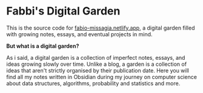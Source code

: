 # Fabbi's Digital Garden
This is the source code for [fabio-missagia.netlify.app](https://fabio-missagia.netlify.app), a digital garden filled with growing notes, essays, and eventual projects in mind.

**But what is a digital garden?**

As i said, a digital garden is a collection of imperfect notes, essays, and ideas growing slowly over time. 
Unlike a blog, a garden is a collection of ideas that aren't strictly organised by their publication date. Here you will find all my notes written in Obsidian during my journey on computer science about data structures, algorithms, probability and statistics and more.  